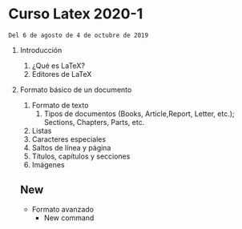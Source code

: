 # Curso Latex 2020-1
```shell
Del 6 de agosto de 4 de octubre de 2019
```

1. Introducción

   1. ¿Qué es LaTeX?
   2. Editores de LaTeX

2. Formato básico de un documento

   1. Formato de texto
      1. Tipos de documentos (Books, Article,Report, Letter, etc.); Sections, Chapters, Parts, etc.
   2. Listas
   3. Caracteres especiales
   4. Saltos de línea y página
   5. Títulos, capítulos y secciones
   6. Imágenes

   ## New

   * Formato avanzado
     * New command